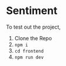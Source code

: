 # Sentiment

To test out the project, 

1. Clone the Repo
2. ```npm i```
3. ```cd frontend```
4. ```npm run dev```


